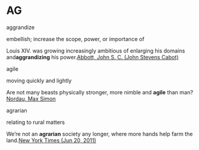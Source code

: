# AG

  
aggrandize

embellish; increase the scope, power, or importance of

Louis XIV. was growing increasingly ambitious of enlarging his domains and**aggrandizing** his power.[Abbott, John S. C. \(John Stevens Cabot\)](https://corpus.vocabulary.com/go/21765)

agile

moving quickly and lightly

Are not many beasts physically stronger, more nimble and **agile** than man?[Nordau, Max Simon](https://corpus.vocabulary.com/go/759086)

agrarian

relating to rural matters

We’re not an **agrarian** society any longer, where more hands help farm the land.[New York Times \(Jun 20, 2011\)](https://corpus.vocabulary.com/go/561579)

